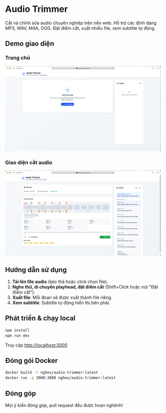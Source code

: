 # Audio Trimmer

Cắt và chỉnh sửa audio chuyên nghiệp trên nền web. Hỗ trợ các định dạng MP3, WAV, M4A, OGG. Đặt điểm cắt, xuất nhiều file, xem subtitle tự động.

## Demo giao diện

### Trang chủ

![Trang chủ](img/homepage.png)

### Giao diện cắt audio

![Giao diện cắt audio](img/trim.png)

## Hướng dẫn sử dụng

1. **Tải lên file audio** (kéo thả hoặc click chọn file).
2. **Nghe thử, di chuyển playhead, đặt điểm cắt** (Shift+Click hoặc nút "Đặt điểm cắt").
3. **Xuất file**: Mỗi đoạn sẽ được xuất thành file riêng.
4. **Xem subtitle**: Subtitle tự động hiển thị bên phải.

## Phát triển & chạy local

```bash
npm install
npm run dev
```
Truy cập [http://localhost:3000](http://localhost:3000)

## Đóng gói Docker

```bash
docker build -t nghex/audio-trimmer:latest .
docker run -p 3000:3000 nghex/audio-trimmer:latest
```

## Đóng góp
Mọi ý kiến đóng góp, pull request đều được hoan nghênh!
